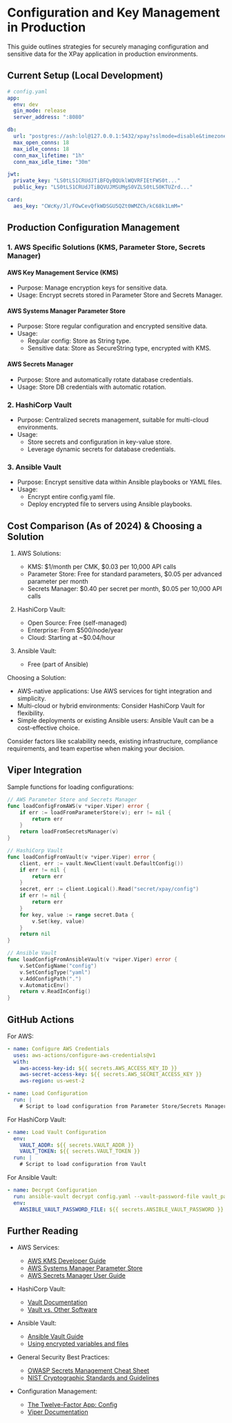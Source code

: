 # Configuration and Key Management in Production

This guide outlines strategies for securely managing configuration and sensitive data for the XPay application in production environments.

## Current Setup (Local Development)

```yaml
# config.yaml
app:
  env: dev
  gin_mode: release
  server_address: ":8080"

db:
  url: "postgres://ash:lol@127.0.0.1:5432/xpay?sslmode=disable&timezone=UTC"
  max_open_conns: 18
  max_idle_conns: 18
  conn_max_lifetime: "1h"
  conn_max_idle_time: "30m"

jwt:
  private_key: "LS0tLS1CRUdJTiBFQyBQUklWQVRFIEtFWS0t..."
  public_key: "LS0tLS1CRUdJTiBQVUJMSUMgS0VZLS0tLS0KTUZrd..."

card:
  aes_key: "CWcKy/Jl/FOwCevQfkWDSGU5QZt0WMZCh/kC68k1LmM="
```

## Production Configuration Management

### 1. AWS Specific Solutions (KMS, Parameter Store, Secrets Manager)

#### AWS Key Management Service (KMS)
- Purpose: Manage encryption keys for sensitive data.
- Usage: Encrypt secrets stored in Parameter Store and Secrets Manager.

#### AWS Systems Manager Parameter Store
- Purpose: Store regular configuration and encrypted sensitive data.
- Usage:
  - Regular config: Store as String type.
  - Sensitive data: Store as SecureString type, encrypted with KMS.

#### AWS Secrets Manager
- Purpose: Store and automatically rotate database credentials.
- Usage: Store DB credentials with automatic rotation.

### 2. HashiCorp Vault

- Purpose: Centralized secrets management, suitable for multi-cloud environments.
- Usage:
  - Store secrets and configuration in key-value store.
  - Leverage dynamic secrets for database credentials.

### 3. Ansible Vault

- Purpose: Encrypt sensitive data within Ansible playbooks or YAML files.
- Usage:
  - Encrypt entire config.yaml file.
  - Deploy encrypted file to servers using Ansible playbooks.

## Cost Comparison (As of 2024) & Choosing a Solution

1. AWS Solutions:
   - KMS: $1/month per CMK, $0.03 per 10,000 API calls
   - Parameter Store: Free for standard parameters, $0.05 per advanced parameter per month
   - Secrets Manager: $0.40 per secret per month, $0.05 per 10,000 API calls

2. HashiCorp Vault:
   - Open Source: Free (self-managed)
   - Enterprise: From $500/node/year
   - Cloud: Starting at ~$0.04/hour

3. Ansible Vault:
   - Free (part of Ansible)

Choosing a Solution:
- AWS-native applications: Use AWS services for tight integration and simplicity.
- Multi-cloud or hybrid environments: Consider HashiCorp Vault for flexibility.
- Simple deployments or existing Ansible users: Ansible Vault can be a cost-effective choice.

Consider factors like scalability needs, existing infrastructure, compliance requirements, and team expertise when making your decision.

## Viper Integration

Sample functions for loading configurations:

```go
// AWS Parameter Store and Secrets Manager
func loadConfigFromAWS(v *viper.Viper) error {
    if err := loadFromParameterStore(v); err != nil {
        return err
    }
    return loadFromSecretsManager(v)
}

// HashiCorp Vault
func loadConfigFromVault(v *viper.Viper) error {
    client, err := vault.NewClient(vault.DefaultConfig())
    if err != nil {
        return err
    }
    secret, err := client.Logical().Read("secret/xpay/config")
    if err != nil {
        return err
    }
    for key, value := range secret.Data {
        v.Set(key, value)
    }
    return nil
}

// Ansible Vault
func loadConfigFromAnsibleVault(v *viper.Viper) error {
    v.SetConfigName("config")
    v.SetConfigType("yaml")
    v.AddConfigPath(".")
    v.AutomaticEnv()
    return v.ReadInConfig()
}
```

## GitHub Actions

For AWS:

```yaml
- name: Configure AWS Credentials
  uses: aws-actions/configure-aws-credentials@v1
  with:
    aws-access-key-id: ${{ secrets.AWS_ACCESS_KEY_ID }}
    aws-secret-access-key: ${{ secrets.AWS_SECRET_ACCESS_KEY }}
    aws-region: us-west-2

- name: Load Configuration
  run: |
    # Script to load configuration from Parameter Store/Secrets Manager
```

For HashiCorp Vault:

```yaml
- name: Load Vault Configuration
  env:
    VAULT_ADDR: ${{ secrets.VAULT_ADDR }}
    VAULT_TOKEN: ${{ secrets.VAULT_TOKEN }}
  run: |
    # Script to load configuration from Vault
```

For Ansible Vault:

```yaml
- name: Decrypt Configuration
  run: ansible-vault decrypt config.yaml --vault-password-file vault_pass.txt
  env:
    ANSIBLE_VAULT_PASSWORD_FILE: ${{ secrets.ANSIBLE_VAULT_PASSWORD }}
```

## Further Reading

- AWS Services:
  - [AWS KMS Developer Guide](https://docs.aws.amazon.com/kms/latest/developerguide/overview.html)
  - [AWS Systems Manager Parameter Store](https://docs.aws.amazon.com/systems-manager/latest/userguide/systems-manager-parameter-store.html)
  - [AWS Secrets Manager User Guide](https://docs.aws.amazon.com/secretsmanager/latest/userguide/intro.html)

- HashiCorp Vault:
  - [Vault Documentation](https://www.vaultproject.io/docs)
  - [Vault vs. Other Software](https://www.vaultproject.io/intro/vs)

- Ansible Vault:
  - [Ansible Vault Guide](https://docs.ansible.com/ansible/latest/user_guide/vault.html)
  - [Using encrypted variables and files](https://docs.ansible.com/ansible/latest/user_guide/playbooks_best_practices.html#keep-vaulted-variables-safely-visible)

- General Security Best Practices:
  - [OWASP Secrets Management Cheat Sheet](https://cheatsheetseries.owasp.org/cheatsheets/Secrets_Management_Cheat_Sheet.html)
  - [NIST Cryptographic Standards and Guidelines](https://csrc.nist.gov/projects/cryptographic-standards-and-guidelines)

- Configuration Management:
  - [The Twelve-Factor App: Config](https://12factor.net/config)
  - [Viper Documentation](https://github.com/spf13/viper)
